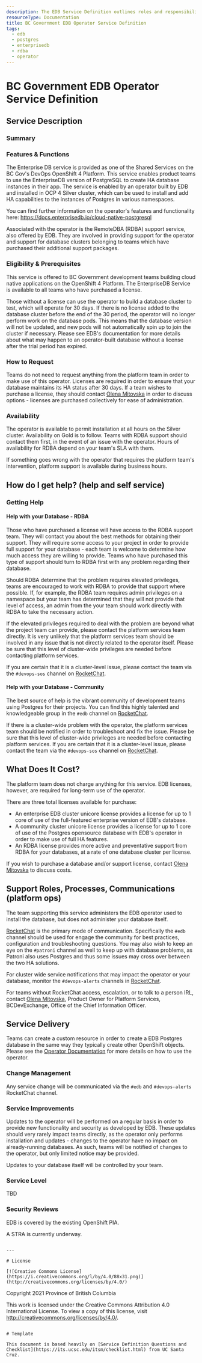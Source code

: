 ```yaml
---
description: The EDB Service Definition outlines roles and responsibilities for operating the service.
resourceType: Documentation
title: BC Government EDB Operator Service Definition
tags:
  - edb
  - postgres
  - enterprisedb
  - rdba
  - operator
---
```


# BC Government EDB Operator Service Definition

## Service Description

### Summary

### Features & Functions

The Enterprise DB service is provided as one of the Shared Services on the BC Gov's DevOps OpenShift 4 Platform. 
This service enables product teams to use the EnterpriseDB version of PostgreSQL to create HA database instances in their app. 
The service is enabled by an operator built by EDB and installed in OCP 4 Silver cluster, which can be used to install and add HA capabilities to the instances of Postgres in various namespaces.

You can find further information on the operator's features and functionality here: https://docs.enterprisedb.io/cloud-native-postgresql

Associated with the operator is the RemoteDBA (RDBA) support service, also offered by EDB. 
They are involved in providing support for the operator and support for database clusters belonging to teams which have purchased their additional support packages.

### Eligibility & Prerequisites

This service is offered to BC Government development teams building cloud native applications on the OpenShift 4 Platform. 
The EnterpriseDB Service is available to all teams who have purchased a license. 

Those without a license can use the operator to build a database cluster to test, which will operate for 30 days. 
If there is no license added to the database cluster before the end of the 30 period, the operator will no longer perform work on the database pods.
This means that the database version will not be updated, and new pods will not automatically spin up to join the cluster if necessary.
Please see EDB's documentation for more details about what may happen to an operator-built database without a license after the trial period has expired.

### How to Request  

Teams do not need to request anything from the platform team in order to make use of this operator. 
Licenses are required in order to ensure that your database maintains its HA status after 30 days.
If a team wishes to purchase a license, they should contact [Olena Mitovska](mailto:olena.mitovska@gov.bc.ca) in order to discuss options - 
licenses are purchased collectively for ease of administration.

### Availability

The operator is available to permit installation at all hours on the Silver cluster. Availability on Gold is to follow.
Teams with RDBA support should contact them first, in the event of an issue with the operator. 
Hours of availability for RDBA depend on your team's SLA with them.

If something goes wrong with the operator that requires the platform team's intervention, platform support is available during business hours.

## How do I get help? (help and self service)

### Getting Help

#### Help with your Database - RDBA

Those who have purchased a license will have access to the RDBA support team. 
They will contact you about the best methods for obtaining their support.
They will require some access to your project in order to provide full support for your database -
each team is welcome to determine how much access they are willing to provide.
Teams who have purchased this type of support should turn to RDBA first with any problem regarding their database.

Should RDBA determine that the problem requires elevated privileges, teams are encouraged to work with RDBA to provide that support where possible.
If, for example, the RDBA team requires admin privileges on a namespace but your team has determined that they will not provide that level of access,
an admin from the your team should work directly with RDBA to take the necessary action.

If the elevated privileges required to deal with the problem are beyond what the project team can provide, 
please contact the platform services team directly. 
It is very unlikely that the platform services team should be involved in any issue that is not directly related to the operator itself.
Please be sure that this level of cluster-wide privileges are needed before contacting platform services.

If you are certain that it is a cluster-level issue, please contact the team via the `#devops-sos` channel on [RocketChat](https://chat.developer.gov.bc.ca/channel/devops-sos).

#### Help with your Database - Community

The best source of help is the vibrant community of development teams using Postgres for their projects. 
You can find this highly talented and knowledgeable group in the `#edb` channel on [RocketChat](https://chat.developer.gov.bc.ca/channel/edb).

If there is a cluster-wide problem with the operator, the platform services team should be notified in order to troubleshoot and fix the issue.
Please be sure that this level of cluster-wide privileges are needed before contacting platform services.
If you are certain that it is a cluster-level issue, please contact the team via the `#devops-sos` channel on [RocketChat](https://chat.developer.gov.bc.ca/channel/devops-sos).


## What Does It Cost?

The platform team does not charge anything for this service. EDB licenses, however, are required for long-term use of the operator.

There are three total licenses available for purchase:
- An enterprise EDB cluster unicore license provides a license for up to 1 core of use of the full-featured enterprise version of EDB's database.
- A community cluster unicore license provides a license for up to 1 core of use of the Postgres opensource database with EDB's operator in order to make use of full HA features.
- An RDBA license provides more active and preventative support from RDBA for your databases, at a rate of one database cluster per license.

If you wish to purchase a database and/or support license, contact [Olena Mitovska](mailto:olena.mitovska@gov.bc.ca) to discuss costs.

## Support Roles, Processes, Communications (platform ops)

The team supporting this service administers the EDB operator used to install the database, but does not administer your database itself.

[RocketChat](https://chat.developer.gov.bc.ca) is the primary mode of communication. 
Specifically the `#edb` channel should be used for engage the community for best practices, configuration and troubleshooting questions.
You may also wish to keep an eye on the `#patroni` channel as well to keep up with database problems, as Patroni also uses Postgres and thus some issues may cross over between the two HA solutions.

For cluster wide service notifications that may impact the operator or your database, monitor the `#devops-alerts` channels in [RocketChat](https://chat.developer.gov.bc.ca/channel/devops-alerts).

For teams without RocketChat access, escalation, or to talk to a person IRL, contact [Olena Mitovska](mailto:olena.mitovska@gov.bc.ca), Product Owner for Platform Services, BCDevExchange, Office of the Chief Information Officer.

## Service Delivery

Teams can create a custom resource in order to create a EDB Postgres database in the same way they typically create other OpenShift objects.
Please see the [Operator Documentation](https://docs.enterprisedb.io/cloud-native-postgresql) for more details on how to use the operator.

### Change Management

Any service change will be communicated via the `#edb` and `#devops-alerts` RocketChat channel.

### Service Improvements

Updates to the operator will be performed on a regular basis in order to provide new functionality and security as developed by EDB.
These updates should very rarely impact teams directly, as the operator only performs installation and updates - 
changes to the operator have no impact on already-running databases.
As such, teams will be notified of changes to the operator, but only limited notice may be provided. 

Updates to your database itself will be controlled by your team.

### Service Level

TBD

### Security Reviews

EDB is covered by the existing OpenShift PIA.

A STRA is currently underway.


```

---

# License

[![Creative Commons License](https://i.creativecommons.org/l/by/4.0/88x31.png)](http://creativecommons.org/licenses/by/4.0/)

```
Copyright 2021 Province of British Columbia

This work is licensed under the Creative Commons Attribution 4.0 International License.
To view a copy of this license, visit http://creativecommons.org/licenses/by/4.0/.
```

# Template

This document is based heavily on [Service Definition Questions and Checklist](https://its.ucsc.edu/itsm/checklist.html) from UC Santa Cruz.
